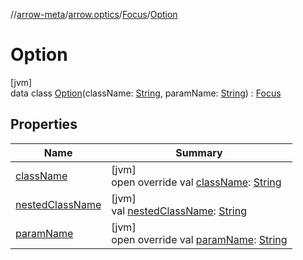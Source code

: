 //[arrow-meta](../../../../index.md)/[arrow.optics](../../index.md)/[Focus](../index.md)/[Option](index.md)

# Option

[jvm]\
data class [Option](index.md)(className: [String](https://kotlinlang.org/api/latest/jvm/stdlib/kotlin/-string/index.html), paramName: [String](https://kotlinlang.org/api/latest/jvm/stdlib/kotlin/-string/index.html)) : [Focus](../index.md)

## Properties

| Name | Summary |
|---|---|
| [className](class-name.md) | [jvm]<br>open override val [className](class-name.md): [String](https://kotlinlang.org/api/latest/jvm/stdlib/kotlin/-string/index.html) |
| [nestedClassName](nested-class-name.md) | [jvm]<br>val [nestedClassName](nested-class-name.md): [String](https://kotlinlang.org/api/latest/jvm/stdlib/kotlin/-string/index.html) |
| [paramName](param-name.md) | [jvm]<br>open override val [paramName](param-name.md): [String](https://kotlinlang.org/api/latest/jvm/stdlib/kotlin/-string/index.html) |
